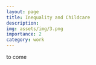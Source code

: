 ```yaml
---
layout: page
title: Inequality and Childcare
description:
img: assets/img/3.png
importance: 2
category: work
---
```


to come

